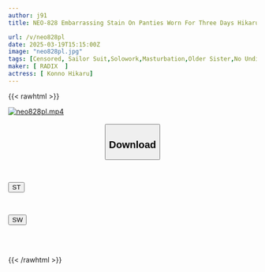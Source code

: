 ```yaml
---
author: j91
title: NEO-828 Embarrassing Stain On Panties Worn For Three Days Hikaru Konno

url: /v/neo828pl
date: 2025-03-19T15:15:00Z
image: "neo828pl.jpg"
tags: [Censored, Sailor Suit,Solowork,Masturbation,Older Sister,No Undies	]
maker: [ RADIX  ]
actress: [ Konno Hikaru]
---
```



{{< rawhtml >}}

<div class="video" data-videoid="QWgpWV3PJwH07RK">
    <a href="javascript:;">
        <img src="/v/neo828pl/neo828pl.jpg" width="WIDTH" height="HEIGHT" alt="neo828pl.mp4" loading="lazy">
    </a>
</div>

<script type="text/javascript" src="https://j91.asia/asset/on-demand-st.js"></script>

<br>
  <link rel="stylesheet" href="https://j91.asia/asset/bs5.css">
  
  <center>
  <button class="btn btn-primary" type="button" data-bs-toggle="collapse" data-bs-target=".multi-collapse" aria-expanded="false" aria-controls="multiCollapseExample1 multiCollapseExample2"><h2>Download</h2></button></center>
</p>
<div class="row">
  <div class="col">
    <div class="collapse multi-collapse" id="multiCollapseExample1">
      <div class="card card-body">
	      	      <br>
<div class="buttons">  
<p><a href="/v/neo828pl/st.html" target="_blank"><button class="btn-hover color-3"><i class="fa fa-download"></i> ST</button></a></p></div>
    </div>
  </div>
</div>
  <div class="col">
    <div class="collapse multi-collapse" id="multiCollapseExample2">
      <div class="card card-body">
	      <br>
<div class="buttons">
<p><a href="/v/neo828pl/sw.html" target="_blank"><button class="btn-hover color-2"><i class="fa fa-download"></i> SW</button></a></p></div>
<br><br>
      </div>
    </div>
  </div>
</div>

{{< /rawhtml >}}